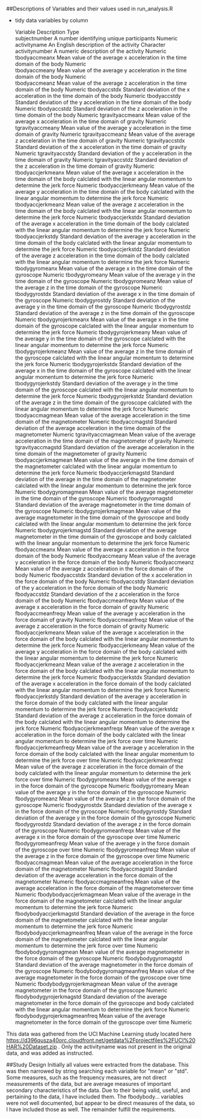 ##Descriptions of Variables and their values used in run_analysis.R

* tidy data variables by column

  Variable                                          Description                                                                                                                                      Type        
subjectnumber                  A number identifying unique participants                                                                                                                            Numeric     
activityname                   An English description of the activity                                                                                                                              Character   
activitynumber                 A numeric description of the activity                                                                                                                               Numeric     
tbodyaccmeanx                  Mean value of the average x acceleration in the time domain of the body                                                                                             Numeric     
tbodyaccmeany                  Mean value of the average y acceleration in the time domain of the body                                                                                             Numeric     
tbodyaccmeanz                  Mean value of the average z acceleration in the time domain of the body                                                                                             Numeric
tbodyaccstdx                   Standard deviation of the x acceleration in the time domain of the body                                                                                             Numeric
tbodyaccstdy                   Standard deviation of the y acceleration in the time domain of the body                                                                                             Numeric
tbodyaccstdz                   Standard deviation of the z acceleration in the time domain of the body                                                                                             Numeric
tgravityaccmeanx               Mean value of the average x acceleration in the time domain of gravity                                                                                              Numeric
tgravityaccmeany               Mean value of the average y acceleration in the time domain of gravity                                                                                              Numeric
tgravityaccmeanz               Mean value of the average z acceleration in the time domain of gravity                                                                                              Numeric
tgravityaccstdx                Standard deviation of the x acceleration in the time domain of gravity                                                                                              Numeric
tgravityaccstdy                Standard deviation of the y acceleration in the time domain of gravity                                                                                              Numeric
tgravityaccstdz                Standard deviation of the z acceleration in the time domain of gravity                                                                                              Numeric
tbodyaccjerkmeanx              Mean value of the average x acceleration in the time domain of the body calclated with the linear angular momentum to determine the jerk force                      Numeric
tbodyaccjerkmeany              Mean value of the average y acceleration in the time domain of the body calclated with the linear angular momentum to determine the jerk force                      Numeric
tbodyaccjerkmeanz              Mean value of the average z acceleration in the time domain of the body calclated with the linear angular momentum to determine the jerk force                      Numeric
tbodyaccjerkstdx               Standard deviation of the average x acceleration in the time domain of the body calclated with the linear angular momentum to determine the jerk force              Numeric
tbodyaccjerkstdy               Standard deviation of the average y acceleration in the time domain of the body calclated with the linear angular momentum to determine the jerk force              Numeric
tbodyaccjerkstdz               Standard deviation of the average z acceleration in the time domain of the body calclated with the linear angular momentum to determine the jerk force              Numeric
tbodygyromeanx                 Mean value of the average x in the time domain of the gyroscope                                                                                                     Numeric
tbodygyromeany                 Mean value of the average y in the time domain of the gyroscope                                                                                                     Numeric
tbodygyromeanz                 Mean value of the average z in the time domain of the gyroscope                                                                                                     Numeric
tbodygyrostdx                  Standard deviation of the average x in the time domain of the gyroscope                                                                                             Numeric
tbodygyrostdy                  Standard deviation of the average y in the time domain of the gyroscope                                                                                             Numeric
tbodygyrostdz                  Standard deviation of the average z in the time domain of the gyroscope                                                                                             Numeric
tbodygyrojerkmeanx             Mean value of the average x in the time domain of the gyroscope calclated with the linear angular momentum to determine the jerk force                              Numeric
tbodygyrojerkmeany             Mean value of the average y in the time domain of the gyroscope calclated with the linear angular momentum to determine the jerk force                              Numeric
tbodygyrojerkmeanz             Mean value of the average z in the time domain of the gyroscope calclated with the linear angular momentum to determine the jerk force                              Numeric
tbodygyrojerkstdx              Standard deviation of the average x in the time domain of the gyroscope calclated with the linear angular momentum to determine the jerk force                      Numeric
tbodygyrojerkstdy              Standard deviation of the average y in the time domain of the gyroscope calclated with the linear angular momentum to determine the jerk force                      Numeric
tbodygyrojerkstdz              Standard deviation of the average z in the time domain of the gyroscope calclated with the linear angular momentum to determine the jerk force                      Numeric
tbodyaccmagmean                Mean value of the average acceleration in the time domain of the magnetometer                                                                                       Numeric
tbodyaccmagstd                 Standard deviation of the average acceleration in the time domain of the magnetometer                                                                               Numeric
tgravityaccmagmean             Mean value of the average acceleration in the time domain of the magnetometer of gravity                                                                            Numeric
tgravityaccmagstd              Standard deviation of the average acceleration in the time domain of the magnetometer of gravity                                                                    Numeric
tbodyaccjerkmagmean            Mean value of the average in the time domain of the magnetometer calclated with the linear angular momentum to determine the jerk force                             Numeric
tbodyaccjerkmagstd             Standard deviation of the average in the time domain of the magnetometer calclated with the linear angular momentum to determine the jerk force                     Numeric
tbodygyromagmean               Mean value of the average magnetometer in the time domain of the gyroscope                                                                                          Numeric
tbodygyromagstd                Standard deviation of the average magnetometer in the time domain of the gyroscope                                                                                  Numeric
tbodygyrojerkmagmean           Mean value of the average magnetometer in the time domain of the gyroscope and body calclated with the linear angular momentum to determine the jerk force          Numeric
tbodygyrojerkmagstd            Standard deviation of the average magnetometer in the time domain of the gyroscope and body calclated with the linear angular momentum to determine the jerk force  Numeric
fbodyaccmeanx                  Mean value of the average x acceleration in the force domain of the body                                                                                            Numeric
fbodyaccmeany                  Mean value of the average y acceleration in the force domain of the body                                                                                            Numeric
fbodyaccmeanz                  Mean value of the average z acceleration in the force domain of the body                                                                                            Numeric
fbodyaccstdx                   Standard deviation of the x acceleration in the force domain of the body                                                                                            Numeric
fbodyaccstdy                   Standard deviation of the y acceleration in the force domain of the body                                                                                            Numeric
fbodyaccstdz                   Standard deviation of the z acceleration in the force domain of the body                                                                                            Numeric
fbodyaccmeanfreqx              Mean value of the average x acceleration in the force domain of gravity                                                                                             Numeric
fbodyaccmeanfreqy              Mean value of the average y acceleration in the force domain of gravity                                                                                             Numeric
fbodyaccmeanfreqz              Mean value of the average z acceleration in the force domain of gravity                                                                                             Numeric
fbodyaccjerkmeanx              Mean value of the average x acceleration in the force domain of the body calclated with the linear angular momentum to determine the jerk force                     Numeric
fbodyaccjerkmeany              Mean value of the average y acceleration in the force domain of the body calclated with the linear angular momentum to determine the jerk force                     Numeric
fbodyaccjerkmeanz              Mean value of the average z acceleration in the force domain of the body calclated with the linear angular momentum to determine the jerk force                     Numeric
fbodyaccjerkstdx               Standard deviation of the average x acceleration in the force domain of the body calclated with the linear angular momentum to determine the jerk force             Numeric
fbodyaccjerkstdy               Standard deviation of the average y acceleration in the force domain of the body calclated with the linear angular momentum to determine the jerk force             Numeric
fbodyaccjerkstdz               Standard deviation of the average z acceleration in the force domain of the body calclated with the linear angular momentum to determine the jerk force             Numeric
fbodyaccjerkmeanfreqx          Mean value of the average x acceleration in the force domain of the body calclated with the linear angular momentum to determine the jerk force over time           Numeric
fbodyaccjerkmeanfreqy          Mean value of the average y acceleration in the force domain of the body calclated with the linear angular momentum to determine the jerk force over time           Numeric
fbodyaccjerkmeanfreqz          Mean value of the average z acceleration in the force domain of the body calclated with the linear angular momentum to determine the jerk force over time           Numeric
fbodygyromeanx                 Mean value of the average x in the force domain of the gyroscope                                                                                                    Numeric
fbodygyromeany                 Mean value of the average y in the force domain of the gyroscope                                                                                                    Numeric
fbodygyromeanz                 Mean value of the average z in the force domain of the gyroscope                                                                                                    Numeric
fbodygyrostdx                  Standard deviation of the average x in the force domain of the gyroscope                                                                                            Numeric
fbodygyrostdy                  Standard deviation of the average y in the force domain of the gyroscope                                                                                            Numeric
fbodygyrostdz                  Standard deviation of the average z in the force domain of the gyroscope                                                                                            Numeric
fbodygyromeanfreqx             Mean value of the average x in the force domain of the gyroscope over time                                                                                          Numeric
fbodygyromeanfreqy             Mean value of the average y in the force domain of the gyroscope over time                                                                                          Numeric
fbodygyromeanfreqz             Mean value of the average z in the force domain of the gyroscope over time                                                                                          Numeric
fbodyaccmagmean                Mean value of the average acceleration in the force domain of the magnetometer                                                                                      Numeric
fbodyaccmagstd                 Standard deviation of the average acceleration in the force domain of the magnetometer                                                                              Numeric
fbodyaccmagmeanfreq            Mean value of the average acceleration in the force domain of the magnetometerover time                                                                             Numeric
fbodybodyaccjerkmagmean        Mean value of the average in the force domain of the magnetometer calclated with the linear angular momentum to determine the jerk force                            Numeric
fbodybodyaccjerkmagstd         Standard deviation of the average in the force domain of the magnetometer calclated with the linear angular momentum to determine the jerk force                    Numeric
fbodybodyaccjerkmagmeanfreq    Mean value of the average in the force domain of the magnetometer calclated with the linear angular momentum to determine the jerk force over time                  Numeric
fbodybodygyromagmean           Mean value of the average magnetometer in the force domain of the gyroscope                                                                                         Numeric
fbodybodygyromagstd            Standard deviation of the average magnetometer in the force domain of the gyroscope                                                                                 Numeric
fbodybodygyromagmeanfreq       Mean value of the average magnetometer in the force domain of the gyroscope over time                                                                               Numeric
fbodybodygyrojerkmagmean       Mean value of the average magnetometer in the force domain of the gyroscope                                                                                         Numeric
fbodybodygyrojerkmagstd        Standard deviation of the average magnetometer in the force domain of the gyroscope and body calclated with the linear angular momentum to determine the jerk force Numeric
fbodybodygyrojerkmagmeanfreq   Mean value of the average magnetometer in the force domain of the gyroscope over time                                                                               Numeric

This data was gathered from the UCI Machine Learning study located here https://d396qusza40orc.cloudfront.net/getdata%2Fprojectfiles%2FUCI%20HAR%20Dataset.zip . Only the activityname was not present in the original data, and was added as instructed.

##Study Design
Initially all values were extracted from the database. This was then narrowed by string searching each variable for "mean" or "std". Some measures, such as the frequency measures, are not direct measurements of the data, but are average measures of important secondary characteristics of the data. Due to their being valid, useful, and pertaining to the data, I have included them. The fbodybody... variables were not well documented, but appear to be direct measures of the data, so I have included those as well. The remainder fulfill the requirements. 